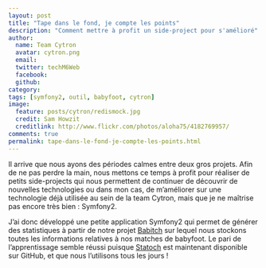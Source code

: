 ```yaml
---
layout: post
title: "Tape dans le fond, je compte les points"
description: "Comment mettre à profit un side-project pour s'amélioré"
author:
  name: Team Cytron
  avatar: cytron.png
  email:
  twitter: techM6Web
  facebook:
  github:
category:
tags: [symfony2, outil, babyfoot, cytron]
image:
  feature: posts/cytron/redismock.jpg
  credit: Sam Howzit
  creditlink: http://www.flickr.com/photos/aloha75/4182769957/
comments: true
permalink: tape-dans-le-fond-je-compte-les-points.html
---
```


Il arrive que nous ayons des périodes calmes entre deux gros projets. Afin de ne pas perdre la main, nous mettons ce temps à profit pour réaliser de petits side-projects qui nous permettent de continuer de découvrir de nouvelles technologies ou dans mon cas, de m’améliorer sur une technologie déjà utilisée au sein de la team Cytron, mais que je ne maîtrise pas encore très bien : Symfony2.

J’ai donc développé une petite application Symfony2 qui permet de générer des statistiques à partir de notre projet [Babitch](https://github.com/M6Web/Babitch) sur lequel nous stockons toutes les informations relatives à nos matches de babyfoot. Le pari de l’apprentissage semble réussi puisque [Statoch](https://github.com/M6Web/Statoch) est maintenant disponible sur GitHub, et que nous l’utilisons tous les jours !
